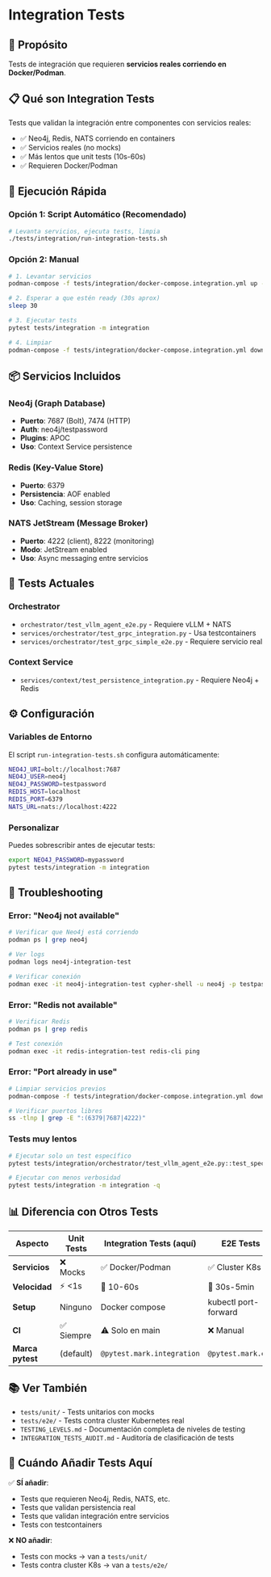 # Integration Tests

## 🎯 Propósito

Tests de integración que requieren **servicios reales corriendo en Docker/Podman**.

## 📋 Qué son Integration Tests

Tests que validan la integración entre componentes con servicios reales:
- ✅ Neo4j, Redis, NATS corriendo en containers
- ✅ Servicios reales (no mocks)
- ✅ Más lentos que unit tests (10s-60s)
- ✅ Requieren Docker/Podman

## 🚀 Ejecución Rápida

### Opción 1: Script Automático (Recomendado)

```bash
# Levanta servicios, ejecuta tests, limpia
./tests/integration/run-integration-tests.sh
```

### Opción 2: Manual

```bash
# 1. Levantar servicios
podman-compose -f tests/integration/docker-compose.integration.yml up -d

# 2. Esperar a que estén ready (30s aprox)
sleep 30

# 3. Ejecutar tests
pytest tests/integration -m integration

# 4. Limpiar
podman-compose -f tests/integration/docker-compose.integration.yml down -v
```

## 📦 Servicios Incluidos

### Neo4j (Graph Database)
- **Puerto**: 7687 (Bolt), 7474 (HTTP)
- **Auth**: neo4j/testpassword
- **Plugins**: APOC
- **Uso**: Context Service persistence

### Redis (Key-Value Store)
- **Puerto**: 6379
- **Persistencia**: AOF enabled
- **Uso**: Caching, session storage

### NATS JetStream (Message Broker)
- **Puerto**: 4222 (client), 8222 (monitoring)
- **Modo**: JetStream enabled
- **Uso**: Async messaging entre servicios

## 🧪 Tests Actuales

### Orchestrator
- `orchestrator/test_vllm_agent_e2e.py` - Requiere vLLM + NATS
- `services/orchestrator/test_grpc_integration.py` - Usa testcontainers
- `services/orchestrator/test_grpc_simple_e2e.py` - Requiere servicio real

### Context Service
- `services/context/test_persistence_integration.py` - Requiere Neo4j + Redis

## ⚙️ Configuración

### Variables de Entorno

El script `run-integration-tests.sh` configura automáticamente:

```bash
NEO4J_URI=bolt://localhost:7687
NEO4J_USER=neo4j
NEO4J_PASSWORD=testpassword
REDIS_HOST=localhost
REDIS_PORT=6379
NATS_URL=nats://localhost:4222
```

### Personalizar

Puedes sobrescribir antes de ejecutar tests:

```bash
export NEO4J_PASSWORD=mypassword
pytest tests/integration -m integration
```

## 🔧 Troubleshooting

### Error: "Neo4j not available"

```bash
# Verificar que Neo4j está corriendo
podman ps | grep neo4j

# Ver logs
podman logs neo4j-integration-test

# Verificar conexión
podman exec -it neo4j-integration-test cypher-shell -u neo4j -p testpassword
```

### Error: "Redis not available"

```bash
# Verificar Redis
podman ps | grep redis

# Test conexión
podman exec -it redis-integration-test redis-cli ping
```

### Error: "Port already in use"

```bash
# Limpiar servicios previos
podman-compose -f tests/integration/docker-compose.integration.yml down -v

# Verificar puertos libres
ss -tlnp | grep -E ":(6379|7687|4222)"
```

### Tests muy lentos

```bash
# Ejecutar solo un test específico
pytest tests/integration/orchestrator/test_vllm_agent_e2e.py::test_specific -v

# Ejecutar con menos verbosidad
pytest tests/integration -m integration -q
```

## 📊 Diferencia con Otros Tests

| Aspecto | Unit Tests | Integration Tests (aquí) | E2E Tests |
|---------|------------|--------------------------|-----------|
| **Servicios** | ❌ Mocks | ✅ Docker/Podman | ✅ Cluster K8s |
| **Velocidad** | ⚡ <1s | 🐢 10-60s | 🐌 30s-5min |
| **Setup** | Ninguno | Docker compose | kubectl port-forward |
| **CI** | ✅ Siempre | ⚠️ Solo en main | ❌ Manual |
| **Marca pytest** | (default) | `@pytest.mark.integration` | `@pytest.mark.e2e` |

## 📚 Ver También

- `tests/unit/` - Tests unitarios con mocks
- `tests/e2e/` - Tests contra cluster Kubernetes real
- `TESTING_LEVELS.md` - Documentación completa de niveles de testing
- `INTEGRATION_TESTS_AUDIT.md` - Auditoría de clasificación de tests

## 🎯 Cuándo Añadir Tests Aquí

✅ **SÍ añadir**:
- Tests que requieren Neo4j, Redis, NATS, etc.
- Tests que validan persistencia real
- Tests que validan integración entre servicios
- Tests con testcontainers

❌ **NO añadir**:
- Tests con mocks → van a `tests/unit/`
- Tests contra cluster K8s → van a `tests/e2e/`

